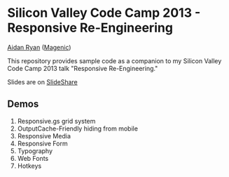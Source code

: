 # Silicon Valley Code Camp 2013 - Responsive Re-Engineering #

[Aidan Ryan](http://www.aidanjryan.com) ([Magenic](http://magenic.com))

This repository provides sample code as a companion to my Silicon Valley Code Camp 2013 talk "Responsive Re-Engineering."

Slides are on [SlideShare](https://www.slideshare.net/AidanRyan2/responsive-reengineering)

## Demos ##

1. Responsive.gs grid system
2. OutputCache-Friendly hiding from mobile
3. Responsive Media
4. Responsive Form
5. Typography
6. Web Fonts
7. Hotkeys